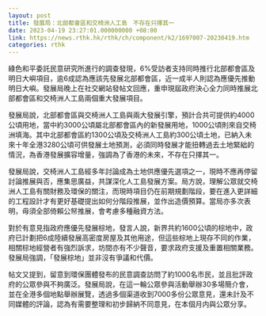 ```yaml
---
layout: post
title: 發展局：北部都會區和交椅洲人工島　不存在只擇其一
date: 2023-04-19 23:27:01.000000000 +08:00
link: https://news.rthk.hk/rthk/ch/component/k2/1697007-20230419.htm
categories: rthk
---
```


綠色和平委託民意研究所進行的調查發現，6%受訪者支持同時推行北部都會區及明日大嶼項目，逾6成認為應該先發展北部都會區，近一成半人則認為應優先推動明日大嶼。發展局晚上在社交網站發帖文回應，重申現屆政府決心全力同時推展北部都會區和交椅洲人工島兩個重大發展項目。

發展局說，北部都會區與交椅洲人工島與兩大發展引擎，預計合共可提供約4000公頃用地，當中約3000公頃屬北部都會區內的新發展用地，1000公頃則來自交椅洲填海。其中北部都會區約1300公頃及交椅洲人工島約300公頃土地，已納入未來十年全港3280公頃可供發展土地預測，必須同時發展才能扭轉過去土地緊絀的情況，為香港發展擴容增量，強調為了香港的未來，不存在只擇其一。

發展局說，交椅洲人工島經多年討論成為土地供應優先選項之一，現時不應再停留討論推展與否，應集思廣益，共謀深化人工島發展方案。局方說，理解公眾就交椅洲人工島有關財務及環保的關注，而現時項目仍在前期規劃階段，要在進入更詳細的工程設計才有更好基礎提出如何分階段推展，並作出造價預算。當局亦多次表明，毋須全部倚賴公帑推展，會考慮多種融資方法。

對於有意見指政府應優先發展棕地，發言人說，新界共約1600公頃的棕地中，政府已計劃把6成陸續發展高密度房屋及其他用途，但這些棕地上現存不同的作業，相關棕地經營者有強烈訴求，坊間亦有不少聲音，要求政府支援及重置相關業務。發展局強調，「發展棕地」並非沒有爭議和代價。

帖文又提到，留意到環保團體發布的民意調查訪問了約1000名市民，並且批評政府的公眾參與不夠廣泛。發展局說，在這一輪公眾參與活動舉辦30多場簡介會，並在全港多個地點舉辦展覽，透過多個渠道收到7000多份公眾意見，還未計及不同媒體的評論，認為有需要整理和初步歸納不同意見，在本個月内與公眾分享。
